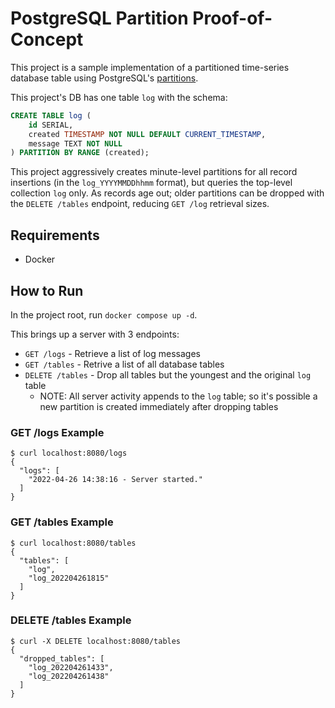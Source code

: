 # PostgreSQL Partition Proof-of-Concept

This project is a sample implementation of a partitioned time-series database table using PostgreSQL's [partitions](https://www.postgresql.org/docs/current/ddl-partitioning.html).

This project's DB has one table `log` with the schema:

```sql
CREATE TABLE log (
    id SERIAL,
    created TIMESTAMP NOT NULL DEFAULT CURRENT_TIMESTAMP,
    message TEXT NOT NULL
) PARTITION BY RANGE (created);
```

This project aggressively creates minute-level partitions for all record insertions (in the `log_YYYYMMDDhhmm` format), but queries the top-level collection `log` only. As records age out; older partitions can be dropped with the `DELETE /tables` endpoint, reducing `GET /log` retrieval sizes.

## Requirements

* Docker

## How to Run

In the project root, run `docker compose up -d`.

This brings up a server with 3 endpoints:

* `GET /logs` - Retrieve a list of log messages
* `GET /tables` - Retrive a list of all database tables
* `DELETE /tables` - Drop all tables but the youngest and the original `log` table
  * NOTE: All server activity appends to the `log` table; so it's possible a new partition is created immediately after dropping tables

### GET /logs Example

```shell
$ curl localhost:8080/logs
{
  "logs": [
    "2022-04-26 14:38:16 - Server started."
  ]
}
```

### GET /tables Example

```shell
$ curl localhost:8080/tables
{
  "tables": [
    "log",
    "log_202204261815"
  ]
}
```

### DELETE /tables Example

```shell
$ curl -X DELETE localhost:8080/tables
{
  "dropped_tables": [
    "log_202204261433",
    "log_202204261438"
  ]
}
```